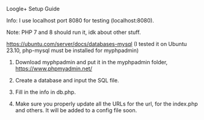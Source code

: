 Loogle+ Setup Guide

Info: I use localhost port 8080 for testing (localhost:8080).

Note: PHP 7 and 8 should run it, idk about other stuff.

https://ubuntu.com/server/docs/databases-mysql (I tested it on Ubuntu 23.10, php-mysql must be installed for myphpadmin)

1. Download myphpadmin and put it in the myphpadmin folder, https://www.phpmyadmin.net/

2. Create a database and input the SQL file.

3. Fill in the info in db.php.

4. Make sure you properly update all the URLs for the url, for the index.php and others. It will be added to a config file soon.

